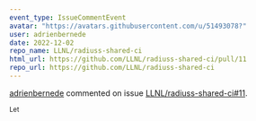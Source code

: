 ```yaml
---
event_type: IssueCommentEvent
avatar: "https://avatars.githubusercontent.com/u/51493078?"
user: adrienbernede
date: 2022-12-02
repo_name: LLNL/radiuss-shared-ci
html_url: https://github.com/LLNL/radiuss-shared-ci/pull/11
repo_url: https://github.com/LLNL/radiuss-shared-ci
---
```


<a href='https://github.com/adrienbernede' target='_blank'>adrienbernede</a> commented on issue <a href='https://github.com/LLNL/radiuss-shared-ci/pull/11' target='_blank'>LLNL/radiuss-shared-ci#11</a>.

<small>Let